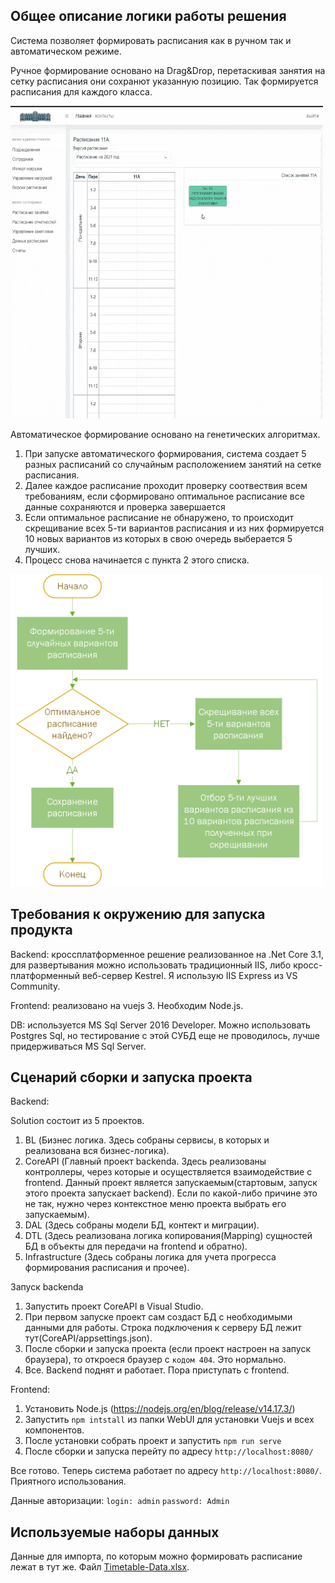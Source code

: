 ## Общее описание логики работы решения

Система позволяет формировать расписания как в ручном так и автоматическом режиме.

Ручное формирование основано на Drag&Drop, перетаскивая занятия на сетку расписания они сохранют указанную позицию. Так формируется расписания для каждого класса.

<img src="manual-shaping-process.gif"  width="500" height="500">

Автоматическое формирование основано на генетических алгоритмах. 
1. При запуске автоматического формирования, система создает 5 разных расписаний со случайным расположением занятий на сетке расписания.
2. Далее каждое расписание проходит проверку соотвествия всем требованиям, если сформировано оптимальное расписание все данные сохраняются и проверка завершается
3. Если оптимальное расписание не обнаружено, то происходит скрещивание всех 5-ти вариантов расписания и из них формируется 10 новых вариантов из которых в свою очередь выберается 5 лучших.
4. Процесс снова начинается с пункта 2 этого списка.

<img src="gen-algo-process.png"  width="500" height="500">


## Требования к окружению для запуска продукта

Backend: кроссплатформенное решение реализованное на .Net Core 3.1, для развертывания можно использовать традиционный IIS, либо кросс-платформенный веб-сервер Kestrel. Я использую IIS Express из VS Community. 

Frontend: реализовано на vuejs 3. Необходим Node.js.

DB: используется MS Sql Server 2016 Developer. Можно использовать Postgres Sql, но тестирование с этой СУБД еще не проводилось, лучше придерживаться MS Sql Server.


## Сценарий сборки и запуска проекта

Backend:

Solution состоит из 5 проектов.
1. BL (Бизнес логика. Здесь собраны сервисы, в которых и реализована вся бизнес-логика).
2. CoreAPI (Главный проект backenda. Здесь реализованы контроллеры, через которые и осуществляется взаимодействие с frontend. Данный проект является запускаемым(стартовым, запуск этого проекта запускает backend). Если по какой-либо причине это не так, нужно через контекстное меню проекта выбрать его запускаемым).
3. DAL (Здесь собраны модели БД, контект и миграции).
4. DTL (Здесь реализована логика копирования(Mapping) сущностей БД в объекты для передачи на frontend и обратно).
5. Infrastructure (Здесь собраны логика для учета прогресса формирования расписания и прочее).

Запуск backenda

1. Запустить проект CoreAPI в Visual Studio.
2. При первом запуске проект сам создаст БД с необходимыми данными для работы. Строка подключения к серверу БД лежит тут(CoreAPI/appsettings.json).
3. После сборки и запуска проекта (если проект настроен на запуск браузера), то откроеся браузер с `кодом 404`. Это нормально.
4. Все. Backend поднят и работает. Пора приступать с frontend.

Frontend:

1. Установить Node.js (https://nodejs.org/en/blog/release/v14.17.3/)
2. Запустить `npm intstall` из папки WebUI для установки Vuejs и всех компонентов.
3. После установки собрать проект и запустить `npm run serve`
4. После сборки и запуска перейту по адресу `http://localhost:8080/`

Все готово. Теперь система работает по адресу `http://localhost:8080/`. Приятного использования.

Данные авторизации:
`login: admin`
`password: Admin`



## Используемые наборы данных
Данные для импорта, по которым можно формировать расписание лежат в тут же. Файл [Timetable-Data.xlsx](Timetable-Data.xlsx).

